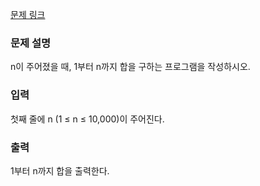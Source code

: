 [문제 링크](https://www.acmicpc.net/problem/8393)

### 문제 설명

<p>n이 주어졌을 때, 1부터 n까지 합을 구하는 프로그램을 작성하시오.</p>

### 입력

<p>첫째 줄에 n (1 ≤ n ≤ 10,000)이 주어진다.</p>

### 출력

<p>1부터 n까지 합을 출력한다.</p>
